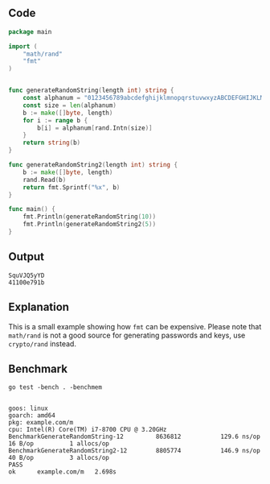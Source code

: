 

## Code

```go
package main

import (
    "math/rand"
    "fmt"
)


func generateRandomString(length int) string {
    const alphanum = "0123456789abcdefghijklmnopqrstuvwxyzABCDEFGHIJKLMNOPQRSTUVWXYZ"
    const size = len(alphanum)
    b := make([]byte, length)
    for i := range b {
        b[i] = alphanum[rand.Intn(size)]
    }
    return string(b)
}

func generateRandomString2(length int) string {
    b := make([]byte, length)
    rand.Read(b)
    return fmt.Sprintf("%x", b)
}

func main() {
    fmt.Println(generateRandomString(10))
    fmt.Println(generateRandomString2(5))
}
```


## Output

```shell
SquVJQ5yYD
41100e791b
```

## Explanation

This is a small example showing how `fmt` can be expensive.
Please note that `math/rand` is not a good source for generating passwords and keys, use `crypto/rand` instead.

## Benchmark

```shell
go test -bench . -benchmem
```

```shell

goos: linux
goarch: amd64
pkg: example.com/m
cpu: Intel(R) Core(TM) i7-8700 CPU @ 3.20GHz
BenchmarkGenerateRandomString-12     	 8636812	       129.6 ns/op	      16 B/op	       1 allocs/op
BenchmarkGenerateRandomString2-12    	 8805774	       146.9 ns/op	      40 B/op	       3 allocs/op
PASS
ok  	example.com/m	2.698s
```
